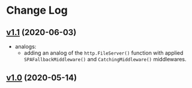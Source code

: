 # Change Log

## [v1.1](https://github.com/thewizardplusplus/go-link-shortener-backend/tree/v1.1) (2020-06-03)

- analogs:
  - adding an analog of the `http.FileServer()` function with applied `SPAFallbackMiddleware()` and `CatchingMiddleware()` middlewares.

## [v1.0](https://github.com/thewizardplusplus/go-link-shortener-backend/tree/v1.0) (2020-05-14)
